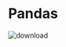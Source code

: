 # Pandas

![download](https://user-images.githubusercontent.com/45364252/152595486-33b5a830-a2c4-478c-85ad-f03722c80a32.png)

